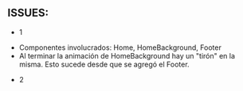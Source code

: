 ## ISSUES:
- 1
* Componentes involucrados: Home, HomeBackground, Footer
* Al terminar la animación de HomeBackground hay un "tirón" en la misma. Esto sucede desde que se agregó el Footer.

- 2 